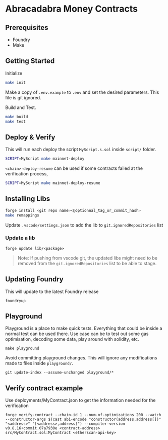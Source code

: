 # Abracadabra Money Contracts

## Prerequisites
- Foundry
- Make

## Getting Started

Initialize
```sh
make init
```

Make a copy of `.env.example` to `.env` and set the desired parameters. This file is git ignored.

Build and Test.

```sh
make build
make test
```

## Deploy & Verify
This will run each deploy the script `MyScript.s.sol` inside `script/` folder.
```sh
SCRIPT=MyScript make mainnet-deploy
```

`<chain>-deploy-resume` can be used if some contracts failed at the verification process, 
```sh
SCRIPT=MyScript make mainnet-deploy-resume
```

## Installing Libs
```sh
forge install <git repo name><@optionnal_tag_or_commit_hash>
make remappings
```
Update `.vscode/settings.json` to add the lib to `git.ignoredRepositories` list

### Update a lib
```
forge update lib/<package>
```
> Note: If pushing from vscode git, the updated libs might need to be removed from the `git.ignoredRepositories` list to be able to stage.

## Updating Foundry
This will update to the latest Foundry release
```
foundryup
```

## Playground
Playground is a place to make quick tests. Everything that could be inside a normal test can be used there.
Use case can be to test out some gas optimisation, decoding some data, play around with solidity, etc.
```
make playground
```

Avoid committing playground changes. This will ignore any modifications made to files inside `playground/`.
```
git update-index --assume-unchanged playground/*
```

## Verify contract example
Use deployments/MyContract.json to get the information needed for the verification

```
forge verify-contract --chain-id 1 --num-of-optimizations 200 --watch --constructor-args $(cast abi-encode "constructor(address,address[])" "<address>" "[<address>,address]") --compiler-version v0.8.16+commit.07a7930e <contract-address> src/MyContract.sol:MyContract <etherscan-api-key>
```
